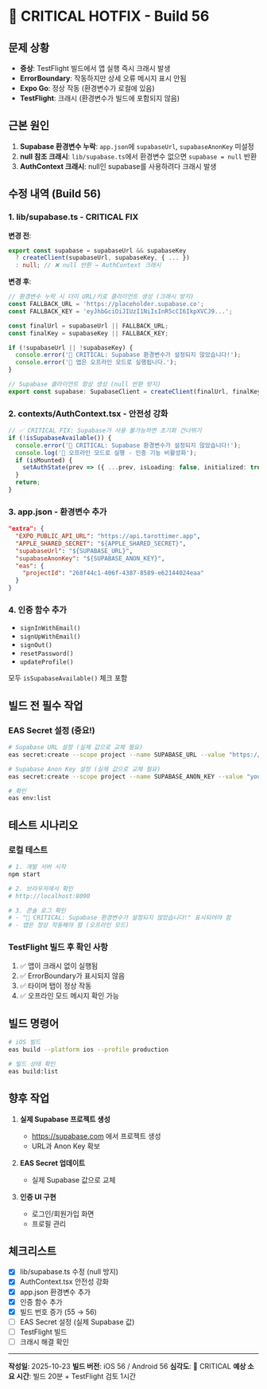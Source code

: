 # 🔴 CRITICAL HOTFIX - Build 56

## 문제 상황
- **증상**: TestFlight 빌드에서 앱 실행 즉시 크래시 발생
- **ErrorBoundary**: 작동하지만 상세 오류 메시지 표시 안됨
- **Expo Go**: 정상 작동 (환경변수가 로컬에 있음)
- **TestFlight**: 크래시 (환경변수가 빌드에 포함되지 않음)

## 근본 원인
1. **Supabase 환경변수 누락**: `app.json`에 `supabaseUrl`, `supabaseAnonKey` 미설정
2. **null 참조 크래시**: `lib/supabase.ts`에서 환경변수 없으면 `supabase = null` 반환
3. **AuthContext 크래시**: null인 supabase를 사용하려다 크래시 발생

## 수정 내역 (Build 56)

### 1. lib/supabase.ts - CRITICAL FIX
**변경 전**:
```typescript
export const supabase = supabaseUrl && supabaseKey
  ? createClient(supabaseUrl, supabaseKey, { ... })
  : null; // ❌ null 반환 → AuthContext 크래시
```

**변경 후**:
```typescript
// 환경변수 누락 시 더미 URL/키로 클라이언트 생성 (크래시 방지)
const FALLBACK_URL = 'https://placeholder.supabase.co';
const FALLBACK_KEY = 'eyJhbGciOiJIUzI1NiIsInR5cCI6IkpXVCJ9...';

const finalUrl = supabaseUrl || FALLBACK_URL;
const finalKey = supabaseKey || FALLBACK_KEY;

if (!supabaseUrl || !supabaseKey) {
  console.error('🔴 CRITICAL: Supabase 환경변수가 설정되지 않았습니다!');
  console.error('📌 앱은 오프라인 모드로 실행됩니다.');
}

// Supabase 클라이언트 항상 생성 (null 반환 방지)
export const supabase: SupabaseClient = createClient(finalUrl, finalKey, { ... });
```

### 2. contexts/AuthContext.tsx - 안전성 강화
```typescript
// ✅ CRITICAL FIX: Supabase가 사용 불가능하면 초기화 건너뛰기
if (!isSupabaseAvailable()) {
  console.error('🔴 CRITICAL: Supabase 환경변수가 설정되지 않았습니다!');
  console.log('📌 오프라인 모드로 실행 - 인증 기능 비활성화');
  if (isMounted) {
    setAuthState(prev => ({ ...prev, isLoading: false, initialized: true }));
  }
  return;
}
```

### 3. app.json - 환경변수 추가
```json
"extra": {
  "EXPO_PUBLIC_API_URL": "https://api.tarottimer.app",
  "APPLE_SHARED_SECRET": "${APPLE_SHARED_SECRET}",
  "supabaseUrl": "${SUPABASE_URL}",
  "supabaseAnonKey": "${SUPABASE_ANON_KEY}",
  "eas": {
    "projectId": "268f44c1-406f-4387-8589-e62144024eaa"
  }
}
```

### 4. 인증 함수 추가
- `signInWithEmail()`
- `signUpWithEmail()`
- `signOut()`
- `resetPassword()`
- `updateProfile()`

모두 `isSupabaseAvailable()` 체크 포함

## 빌드 전 필수 작업

### EAS Secret 설정 (중요!)
```bash
# Supabase URL 설정 (실제 값으로 교체 필요)
eas secret:create --scope project --name SUPABASE_URL --value "https://your-project.supabase.co"

# Supabase Anon Key 설정 (실제 값으로 교체 필요)
eas secret:create --scope project --name SUPABASE_ANON_KEY --value "your-anon-key-here"

# 확인
eas env:list
```

## 테스트 시나리오

### 로컬 테스트
```bash
# 1. 개발 서버 시작
npm start

# 2. 브라우저에서 확인
# http://localhost:8090

# 3. 콘솔 로그 확인
# - "🔴 CRITICAL: Supabase 환경변수가 설정되지 않았습니다!" 표시되어야 함
# - 앱은 정상 작동해야 함 (오프라인 모드)
```

### TestFlight 빌드 후 확인 사항
1. ✅ 앱이 크래시 없이 실행됨
2. ✅ ErrorBoundary가 표시되지 않음
3. ✅ 타이머 탭이 정상 작동
4. ✅ 오프라인 모드 메시지 확인 가능

## 빌드 명령어
```bash
# iOS 빌드
eas build --platform ios --profile production

# 빌드 상태 확인
eas build:list
```

## 향후 작업
1. **실제 Supabase 프로젝트 생성**
   - https://supabase.com 에서 프로젝트 생성
   - URL과 Anon Key 확보

2. **EAS Secret 업데이트**
   - 실제 Supabase 값으로 교체

3. **인증 UI 구현**
   - 로그인/회원가입 화면
   - 프로필 관리

## 체크리스트
- [x] lib/supabase.ts 수정 (null 방지)
- [x] AuthContext.tsx 안전성 강화
- [x] app.json 환경변수 추가
- [x] 인증 함수 추가
- [x] 빌드 번호 증가 (55 → 56)
- [ ] EAS Secret 설정 (실제 Supabase 값)
- [ ] TestFlight 빌드
- [ ] 크래시 해결 확인

---

**작성일**: 2025-10-23
**빌드 버전**: iOS 56 / Android 56
**심각도**: 🔴 CRITICAL
**예상 소요 시간**: 빌드 20분 + TestFlight 검토 1시간
